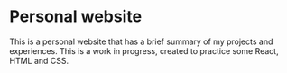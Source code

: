 # Personal website
This is a personal website that has a brief summary of my projects and experiences. This is a work in progress, created to practice some React, HTML and CSS.